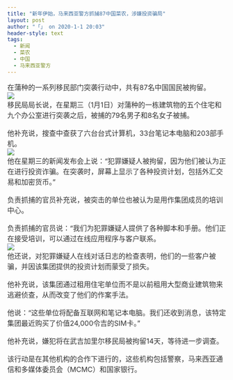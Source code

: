 ```yaml
---
title: "新年伊始，马来西亚警方抓捕87中国菜农，涉嫌投资骗局"
layout: post
author: "「」 on 2020-1-1 20:03"
header-style: text
tags:
  - 新闻
  - 菜农
  - 中国
  - 马来西亚警方
---
```


<head></head>
<body>
 <div align="left"> 
  <font style="color:rgb(51, 51, 51)"><font face="&amp;quot"><font style="font-size:16px">在蒲种的一系列移民部门突袭行动中，共有87名中国国民被拘留。</font></font></font> 
 </div> 
 <div align="left"> 
  <font style="color:rgb(51, 51, 51)"><font face="&amp;quot"><font style="font-size:16px"><img src="https://36img.com/uploads/image/1577876200_5851.jpg?x-oss-process=style/mark" onload="thumbImg(this)"></font></font></font> 
 </div> 
 <div align="left"> 
  <font style="color:rgb(51, 51, 51)"><font face="&amp;quot"><font style="font-size:16px">移民局局长说，在星期三（1月1日）对蒲种的一栋建筑物的五个住宅和九个办公室进行突袭之后，被捕的79名男子和8名女子被捕。</font></font></font> 
 </div>
 <br> 
 <div align="left"> 
  <font style="color:rgb(51, 51, 51)"><font face="&amp;quot"><font style="font-size:16px">他补充说，搜查中查获了六台台式计算机，33台笔记本电脑和203部手机。</font></font></font> 
 </div> 
 <div align="left"> 
  <font style="color:rgb(51, 51, 51)"><font face="&amp;quot"><font style="font-size:16px"><img src="https://36img.com/uploads/image/1577876212_4777.jpg?x-oss-process=style/mark" onload="thumbImg(this)"></font></font></font> 
 </div> 
 <div align="left"> 
  <font style="color:rgb(51, 51, 51)"><font face="&amp;quot"><font style="font-size:16px">他在星期三的新闻发布会上说：“犯罪嫌疑人被拘留，因为他们被认为正在进行投资诈骗。在突袭时，屏幕上显示了各种投资计划，包括外汇交易和加密货币。”</font></font></font> 
 </div>
 <br> 
 <div align="left"> 
  <font style="color:rgb(51, 51, 51)"><font face="&amp;quot"><font style="font-size:16px">负责抓捕的官员补充说，被突击的单位也被认为是用作集团成员的培训中心。</font></font></font> 
 </div>
 <br> 
 <div align="left"> 
  <font style="color:rgb(51, 51, 51)"><font face="&amp;quot"><font style="font-size:16px">负责抓捕的官员说：“我们为犯罪嫌疑人提供了各种脚本和手册。他们正在接受培训，可以通过在线应用程序与客户联系。</font></font></font> 
 </div> 
 <div align="left"> 
  <font style="color:rgb(51, 51, 51)"><font face="&amp;quot"><font style="font-size:16px"><img src="https://36img.com/uploads/image/1577876226_8333.jpg?x-oss-process=style/mark" onload="thumbImg(this)"></font></font></font> 
 </div> 
 <div align="left"> 
  <font style="color:rgb(51, 51, 51)"><font face="&amp;quot"><font style="font-size:16px">他还说，对犯罪嫌疑人在线对话日志的检查表明，他们的一些客户被骗，并因该集团提供的投资计划而蒙受了损失。</font></font></font> 
 </div>
 <br> 
 <div align="left"> 
  <font style="color:rgb(51, 51, 51)"><font face="&amp;quot"><font style="font-size:16px">他补充说，该集团通过租用住宅单位而不是以前租用大型商业建筑物来逃避侦查，从而改变了他们的作案手法。</font></font></font> 
 </div>
 <br> 
 <div align="left"> 
  <font style="color:rgb(51, 51, 51)"><font face="&amp;quot"><font style="font-size:16px">他说：“这些单位将配备互联网和笔记本电脑。我们还收到消息，该特定集团最近购买了价值24,000令吉的SIM卡。”</font></font></font> 
 </div>
 <br> 
 <div align="left"> 
  <font style="color:rgb(51, 51, 51)"><font face="&amp;quot"><font style="font-size:16px">他补充说，嫌犯将在武吉加里尔移民局被拘留14天，等待进一步调查。</font></font></font> 
 </div>
 <br> 
 <div align="left"> 
  <font style="color:rgb(51, 51, 51)"><font face="&amp;quot"><font style="font-size:16px">该行动是在其他机构的合作下进行的，这些机构包括警察，马来西亚通信和多媒体委员会（MCMC）和国家银行。</font></font></font> 
 </div>
 <br> 
 <br>
</body>


